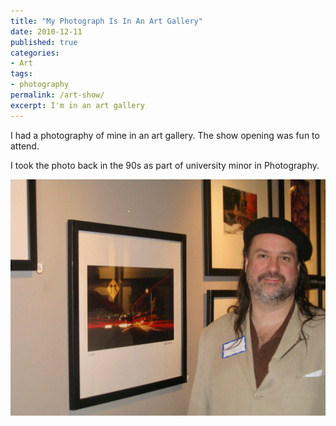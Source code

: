```yaml
---
title: "My Photograph Is In An Art Gallery"
date: 2010-12-11
published: true
categories:
- Art
tags:
- photography
permalink: /art-show/
excerpt: I'm in an art gallery
---
```

I had a photography of mine in an art gallery. The show opening was fun to attend.

I took the photo back in the 90s as part of university minor in Photography.

![](/assets/images/art/christophers-art-show.webp)